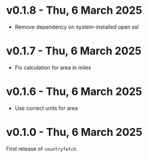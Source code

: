 # v0.1.8 - Thu, 6 March 2025

- Remove dependency on system-installed open ssl

# v0.1.7 - Thu, 6 March 2025

- Fix calculation for area in miles

# v0.1.6 - Thu, 6 March 2025

- Use correct units for area

# v0.1.0 - Thu, 6 March 2025

First release of `countryfetch`.
